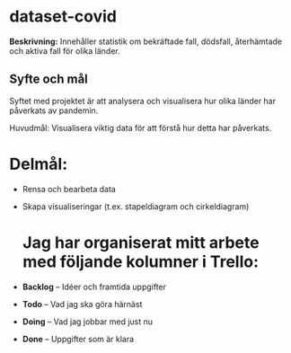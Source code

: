 # dataset-covid
 **Beskrivning:** Innehåller statistik om bekräftade fall, dödsfall, återhämtade och aktiva fall för olika länder.

##  Syfte och mål
Syftet med projektet är att analysera och visualisera hur olika länder har påverkats av pandemin.

Huvudmål:
Visualisera viktig data för att förstå hur detta har påverkats.

# Delmål:
- Rensa och bearbeta data
- Skapa visualiseringar (t.ex. stapeldiagram och cirkeldiagram)

  # Jag har organiserat mitt arbete med följande kolumner i Trello:
- **Backlog** – Idéer och framtida uppgifter
- **Todo** – Vad jag ska göra härnäst
- **Doing** – Vad jag jobbar med just nu
- **Done** – Uppgifter som är klara
